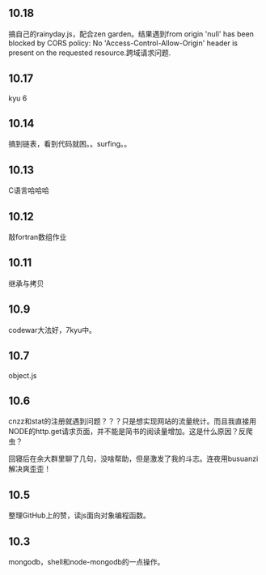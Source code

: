 ## 10.18
搞自己的rainyday.js，配合zen garden。结果遇到from origin 'null' has been blocked by CORS policy: No 'Access-Control-Allow-Origin' header is present on the requested resource.跨域请求问题.
## 10.17
kyu 6
## 10.14
搞到链表，看到代码就困。。surfing。。
## 10.13
C语言哈哈哈
## 10.12
敲fortran数组作业
## 10.11
继承与拷贝
## 10.9
codewar大法好，7kyu中。
## 10.7 
object.js
## 10.6
cnzz和stat的注册就遇到问题？？？只是想实现网站的流量统计。而且我直接用NODE的http.get请求页面，并不能是简书的阅读量增加。这是什么原因？反爬虫？

回寝后在余大群里聊了几句，没啥帮助，但是激发了我的斗志。连夜用busuanzi解决爽歪歪！
## 10.5
整理GitHub上的赞，读js面向对象编程函数。
## 10.3
mongodb，shell和node-mongodb的一点操作。

















